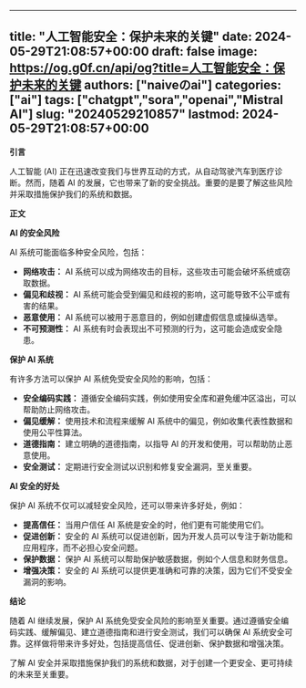 
---
title: "人工智能安全：保护未来的关键"
date: 2024-05-29T21:08:57+00:00
draft: false
image: https://og.g0f.cn/api/og?title=人工智能安全：保护未来的关键
authors: ["naiveのai"]
categories: ["ai"]
tags: ["chatgpt","sora","openai","Mistral AI"]
slug: "20240529210857"
lastmod: 2024-05-29T21:08:57+00:00
---
**引言**

人工智能 (AI) 正在迅速改变我们与世界互动的方式，从自动驾驶汽车到医疗诊断。然而，随着 AI 的发展，它也带来了新的安全挑战。重要的是要了解这些风险并采取措施保护我们的系统和数据。

**正文**

**AI 的安全风险**

AI 系统可能面临多种安全风险，包括：

* **网络攻击：** AI 系统可以成为网络攻击的目标，这些攻击可能会破坏系统或窃取数据。
* **偏见和歧视：** AI 系统可能会受到偏见和歧视的影响，这可能导致不公平或有害的结果。
* **恶意使用：** AI 系统可以被用于恶意目的，例如创建虚假信息或操纵选举。
* **不可预测性：** AI 系统有时会表现出不可预测的行为，这可能会造成安全隐患。

**保护 AI 系统**

有许多方法可以保护 AI 系统免受安全风险的影响，包括：

* **安全编码实践：** 遵循安全编码实践，例如使用安全库和避免缓冲区溢出，可以帮助防止网络攻击。
* **偏见缓解：** 使用技术和流程来缓解 AI 系统中的偏见，例如收集代表性数据和使用公平性算法。
* **道德指南：** 建立明确的道德指南，以指导 AI 的开发和使用，可以帮助防止恶意使用。
* **安全测试：** 定期进行安全测试以识别和修复安全漏洞，至关重要。

**AI 安全的好处**

保护 AI 系统不仅可以减轻安全风险，还可以带来许多好处，例如：

* **提高信任：** 当用户信任 AI 系统是安全的时，他们更有可能使用它们。
* **促进创新：** 安全的 AI 系统可以促进创新，因为开发人员可以专注于新功能和应用程序，而不必担心安全问题。
* **保护数据：** 保护 AI 系统可以帮助保护敏感数据，例如个人信息和财务信息。
* **增强决策：** 安全的 AI 系统可以提供更准确和可靠的决策，因为它们不受安全漏洞的影响。

**结论**

随着 AI 继续发展，保护 AI 系统免受安全风险的影响至关重要。通过遵循安全编码实践、缓解偏见、建立道德指南和进行安全测试，我们可以确保 AI 系统安全可靠。这样做将带来许多好处，包括提高信任、促进创新、保护数据和增强决策。

了解 AI 安全并采取措施保护我们的系统和数据，对于创建一个更安全、更可持续的未来至关重要。
